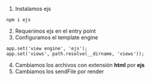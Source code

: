 1. Instalamos ejs
```
npm i ejs
```
2. Requerimos ejs en el entry point
3. Configuramos el template engine
```
app.set('view engine', 'ejs');
app.set('views', path.resolve(__dirname, 'views'));
```
4. Cambiamos los archivos con extensión **html** por **ejs**
5. Cambiamos los sendFile por render